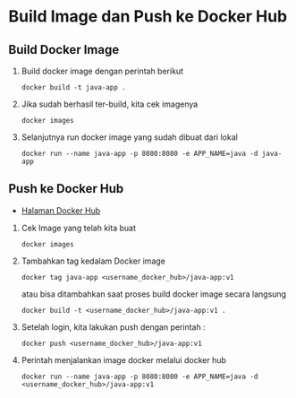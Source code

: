# Build Image dan Push ke Docker Hub

## Build Docker Image

  1. Build docker image dengan perintah berikut
     ```
     docker build -t java-app .
     ```
  6. Jika sudah berhasil ter-build, kita cek imagenya
     ```
     docker images
     ```
  7. Selanjutnya run docker image yang sudah dibuat dari lokal
     ```
     docker run --name java-app -p 8080:8080 -e APP_NAME=java -d java-app
     ```
     
## Push ke Docker Hub

* [Halaman Docker Hub](https://hub.docker.com/)

 1. Cek Image yang telah kita buat
     ```
     docker images
     ```
 2. Tambahkan tag kedalam Docker image
     ```
     docker tag java-app <username_docker_hub>/java-app:v1
     ```
     atau bisa ditambahkan saat proses build docker image secara langsung
     ```
     docker build -t <username_docker_hub>/java-app:v1 .
     ```
 3. Setelah login, kita lakukan push dengan perintah :
     ```
     docker push <username_docker_hub>/java-app:v1
     ```
 4. Perintah menjalankan image docker melalui docker hub
     ```
     docker run --name java-app -p 8080:8080 -e APP_NAME=java -d <username_docker_hub>/java-app:v1
     ```
